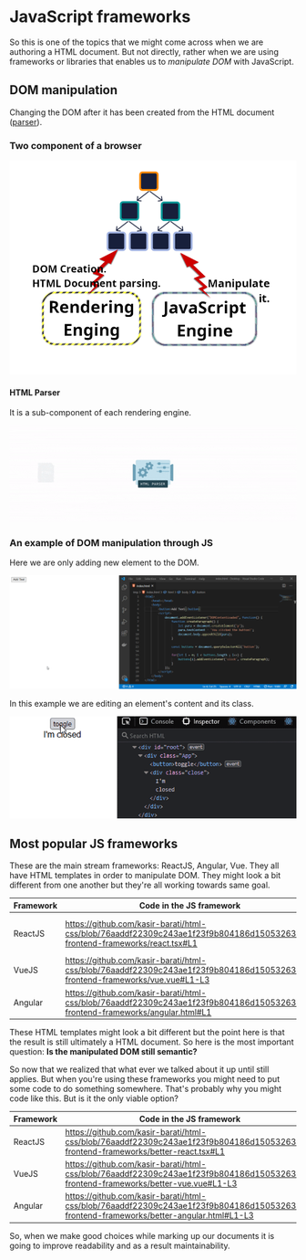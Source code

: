 # JavaScript frameworks

So this is one of the topics that we might come across when we are authoring a HTML document. But not directly, rather when we are using frameworks or libraries that enables us to _manipulate DOM_ with JavaScript.

## DOM manipulation

Changing the DOM after it has been created from the HTML document ([parser](../05-the-browser-and-the-dom/README.md#parser)).

### Two component of a browser

![Rendering engine and JavaScript engine](./rendering-engine-js-engine.png)

#### HTML Parser

It is a sub-component of each rendering engine.

![HTML Parser](./html-parser.gif)

### An example of DOM manipulation through JS

Here we are only adding new element to the DOM.

![JavaScript manipulates DOM](./JS-Append-DOM.gif)

In this example we are editing an element's content and its class.

![Another DOM manipulation with JS](./dom-manipulation.gif)

## Most popular JS frameworks

These are the main stream frameworks: ReactJS, Angular, Vue. They all have HTML templates in order to manipulate DOM. They might look a bit different from one another but they're all working towards same goal.

| Framework | Code in the JS framework                                                                                                      | Final HTML                               |
| --------- | ----------------------------------------------------------------------------------------------------------------------------- | ---------------------------------------- |
| ReactJS   | https://github.com/kasir-barati/html-css/blob/76aaddf22309c243ae1f23f9b804186d15053263/07-frontend-frameworks/react.tsx#L1    | `<div>Hello なると. What's up?</div>` 　 |
| VueJS     | https://github.com/kasir-barati/html-css/blob/76aaddf22309c243ae1f23f9b804186d15053263/07-frontend-frameworks/vue.vue#L1-L3   | `<div>User updated!</div>` 　            |
| Angular   | https://github.com/kasir-barati/html-css/blob/76aaddf22309c243ae1f23f9b804186d15053263/07-frontend-frameworks/angular.html#L1 | `<div>Purple luggage.</div>`　           |

These HTML templates might look a bit different but the point here is that the result is still ultimately a HTML document. So here is the most important question: <strong>Is the manipulated DOM still semantic?</strong>

So now that we realized that what ever we talked about it up until still applies. But when you're using these frameworks you might need to put some code to do something somewhere. That's probably why you might code like this. But is it the only viable option?

| Framework | Code in the JS framework                                                                                                                |
| --------- | --------------------------------------------------------------------------------------------------------------------------------------- |
| ReactJS   | https://github.com/kasir-barati/html-css/blob/76aaddf22309c243ae1f23f9b804186d15053263/07-frontend-frameworks/better-react.tsx#L1       |
| VueJS     | https://github.com/kasir-barati/html-css/blob/76aaddf22309c243ae1f23f9b804186d15053263/07-frontend-frameworks/better-vue.vue#L1-L3      |
| Angular   | https://github.com/kasir-barati/html-css/blob/76aaddf22309c243ae1f23f9b804186d15053263/07-frontend-frameworks/better-angular.html#L1-L3 |

So, when we make good choices while marking up our documents it is going to improve readability and as a result maintainability.
